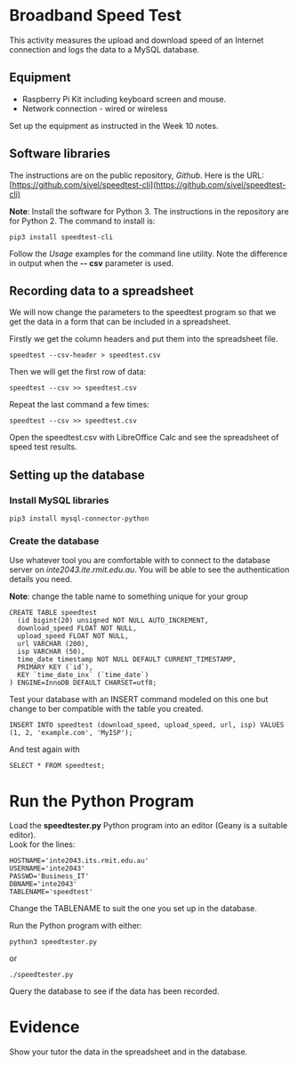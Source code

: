 # Broadband Speed Test
This activity measures the upload and download speed of an Internet connection and logs the data to a MySQL database.  
## Equipment
* Raspberry Pi Kit including keyboard screen and mouse.
* Network connection - wired or wireless

Set up the equipment as instructed in the Week 10 notes.
## Software libraries
The instructions are on the public repository, *Github*.  Here is the URL: 
[https://github.com/sivel/speedtest-cli](https://github.com/sivel/speedtest-cli)

**Note**: Install the software for Python 3.  The instructions in the repository are for Python 2.  The command to install is:

~~~
pip3 install speedtest-cli
~~~
Follow the *Usage* examples for the command line utility. Note the difference in output when the **-- csv** parameter is used.  
## Recording data to a spreadsheet
We will now change the parameters to the speedtest program so that we get the data in a form that can be included in a spreadsheet.

Firstly we get the column headers and put them into the spreadsheet file.

~~~
speedtest --csv-header > speedtest.csv
~~~

Then we will get the first row of data:

~~~
speedtest --csv >> speedtest.csv
~~~
Repeat the last command a few times:

~~~
speedtest --csv >> speedtest.csv
~~~
Open the speedtest.csv with LibreOffice Calc and see the spreadsheet of speed test results.
## Setting up the database
### Install MySQL libraries

~~~
pip3 install mysql-connector-python
~~~
### Create the database
Use whatever tool you are comfortable with to connect to the database server on *inte2043.ite.rmit.edu.au*.  You will be able to see the authentication details you need. 


**Note**: change the table name to something unique for your group
~~~
CREATE TABLE speedtest
  (id bigint(20) unsigned NOT NULL AUTO_INCREMENT,
  download_speed FLOAT NOT NULL,
  upload_speed FLOAT NOT NULL,
  url VARCHAR (200),
  isp VARCHAR (50),
  time_date timestamp NOT NULL DEFAULT CURRENT_TIMESTAMP,
  PRIMARY KEY (`id`),
  KEY `time_date_inx` (`time_date`)
) ENGINE=InnoDB DEFAULT CHARSET=utf8;
~~~
Test your database with an INSERT command modeled on this one but change to ber compatible with the table you created.

~~~
INSERT INTO speedtest (download_speed, upload_speed, url, isp) VALUES (1, 2, 'example.com', 'MyISP');
~~~
And test again with  

~~~
SELECT * FROM speedtest;
~~~
# Run the Python Program
Load the **speedtester.py** Python program into an editor (Geany is a suitable editor).  
Look for the lines:
~~~
HOSTNAME='inte2043.its.rmit.edu.au'
USERNAME='inte2043'
PASSWD='Business_IT'
DBNAME='inte2043'
TABLENAME='speedtest'
~~~
Change the TABLENAME to suit the one you set up in the database.

Run the Python program with either:

~~~
python3 speedtester.py
~~~
or
~~~
./speedtester.py
~~~
Query the database to see if the data has been recorded.
# Evidence
Show your tutor the data in the spreadsheet and in the database.
